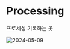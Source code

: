 # Processing

프로세싱 기록하는 곳

![2024-05-09](https://github.com/smart-brash/Processing/assets/166343365/2fb603ca-1f39-4a70-8717-5730bc3c051b)
